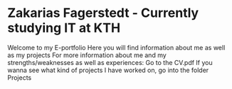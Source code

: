 # Zakarias Fagerstedt - Currently studying IT at KTH
Welcome to my E-portfolio
Here you will find information about me as well as my projects
For more information about me and my strengths/weaknesses as well as experiences: Go to the CV.pdf
If you wanna see what kind of projects I have worked on, go into the folder Projects
